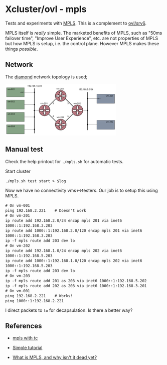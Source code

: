 # Xcluster/ovl - mpls

Tests and experiments with
[MPLS](https://en.wikipedia.org/wiki/Multiprotocol_Label_Switching).
This is a complement to
[ovl/srv6](https://github.com/Nordix/xcluster/tree/master/ovl/srv6).

MPLS itself is *really* simple. The marketed benefits of MPLS, such as
"50ms failover time", "Improve User Experience", etc. are not
properties of MPLS but how MPLS is setup, i.e. the control
plane. However MPLS makes these things *possible*.


## Network

The [diamond](https://github.com/Nordix/xcluster/tree/master/ovl/network-topology#diamond) network topology is used;

<img src="https://raw.githubusercontent.com/Nordix/xcluster/master/ovl/network-topology/diamond.svg" width="70%" />


## Manual test

Check the help printout for `./mpls.sh` for automatic tests.

Start cluster
```
./mpls.sh test start > $log
```

Now we have no connectivity vms<->testers. Our job is to setup this
using MPLS.

```
# On vm-001
ping 192.168.2.221    # Doesn't work
# On vm-201
ip route add 192.168.2.0/24 encap mpls 201 via inet6 1000::1:192.168.3.203
ip route add 1000::1:192.168.2.0/120 encap mpls 201 via inet6 1000::1:192.168.3.203
ip -f mpls route add 203 dev lo
# On vm-202
ip route add 192.168.1.0/24 encap mpls 202 via inet6 1000::1:192.168.5.203
ip route add 1000::1:192.168.1.0/120 encap mpls 202 via inet6 1000::1:192.168.5.203
ip -f mpls route add 203 dev lo
# On vm-203
ip -f mpls route add 201 as 203 via inet6 1000::1:192.168.5.202
ip -f mpls route add 202 as 203 via inet6 1000::1:192.168.3.201
# On vm-001
ping 192.168.2.221    # Works!
ping 1000::1:192.168.2.221
```

I direct packets to `lo` for decapsulation. Is there a better way?


## References

* [mpls with tc](https://www.redhat.com/sysadmin/mpls-tc-linux-kernel)

* [Simple tutorial](https://liuhangbin.netlify.app/post/mpls-on-linux/)

* [What is MPLS, and why isn't it dead yet?](https://www.networkworld.com/article/2297171/network-security-mpls-explained.html)

